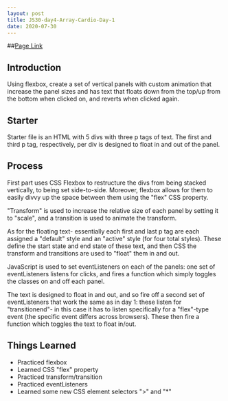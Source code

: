 ```yaml
---
layout: post
title: JS30-day4-Array-Cardio-Day-1
date: 2020-07-30
---
```


##[Page Link](http://www.bkung.com/projects/05/flexgallery.html)

## Introduction

Using flexbox, create a set of vertical panels with custom animation that increase the panel sizes and has text that floats down from the top/up from the bottom when clicked on, and reverts when clicked again.

## Starter

Starter file is an HTML with 5 divs with three p tags of text. The first and third p tag, respectively, per div is designed to float in and out of the panel. 

## Process

First part uses CSS Flexbox to restructure the divs from being stacked vertically, to being set side-to-side. Moreover, flexbox allows for them to easily divvy up the space between them using the "flex" CSS property.

"Transform" is used to increase the relative size of each panel by setting it to "scale", and a transition is used to animate the transform.

As for the floating text- essentially each first  and last p tag are each assigned a "default" style and an "active" style (for four total styles). These define the start state and end state of these text, and then CSS the transform and transitions are used to "float" them in and out.

JavaScript is used to set eventListeners on each of the panels: one set of eventListeners listens for clicks, and fires a function which simply toggles the classes on and off each panel.

The text is designed to float in and out, and so fire off a second set of eventListeners that work the same as in day 1: these listen for "transitionend"- in this case it has to listen specifically for a "flex"-type event (the specific event differs across browsers). These then fire a function which toggles the text to float in/out.

## Things Learned
- Practiced flexbox
- Learned CSS "flex" property
- Practiced transform/transition
- Practiced eventListeners
- Learned some new CSS element selectors ">" and "*"